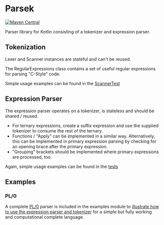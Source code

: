 # Parsek

[![Maven Central](https://maven-badges.herokuapp.com/maven-central/org.kobjects.parsek/core/badge.svg)](https://maven-badges.herokuapp.com/maven-central/org.kobjects.parsek/core)

Parser library for Kotlin consisting of a tokenizer and expression parser.

## Tokenization

Lexer and Scanner instances are stateful and can't be reused.

The RegularExpressions class contains a set of useful regular expressions for parsing "C-Style" code.

Simple usage examples can be found in the [ScannerTest](https://github.com/kobjects/parsek/blob/main/core/src/commonTest/kotlin/org/kobjects/parsek/tokenizer/ScannerTest.kt)


## Expression Parser

The expression parser operates on a tokenizer, is stateless and should be shared / reused.

- For ternary expressions, create a suffix expression and use the supplied tokenizer to consume the rest of the ternary.
- Functions / "Apply" can be implemented in a similar way. Alternatively, this can be implemented in primary expression parsing by checking for
  an opening brace after the primary expression.
- "Grouping" brackets should be implemented where primary expressions are processed, too. 

Again, simple usage examples can be found in the [tests](https://github.com/kobjects/parsek/blob/main/core/src/commonTest/kotlin/org/kobjects/parsek/expressionparser/ParserTest.kt)

## Examples

### PL/0

A complete [PL/0](https://en.wikipedia.org/wiki/PL/0) parser is included in the examples module to 
[illustrate how to use the expression parser and tokenizer](https://github.com/kobjects/parsek/blob/main/examples/src/commonMain/kotlin/org/kobjects/parsek/examples/pl0/Parser.kt) 
for a simple but fully working and computational complete language.
